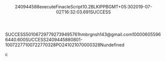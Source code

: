 <Header><ResponseHeader><RequestMessageKey><RequestUUID>240944588</RequestUUID><ServiceRequestId>executeFinacleScript</ServiceRequestId><ServiceRequestVersion>10.2</ServiceRequestVersion><ChannelId>BLK</ChannelId></RequestMessageKey><ResponseMessageInfo><BankId>IPPB</BankId><TimeZone>GMT+05:30</TimeZone><MessageDateTime>2019-07-02T16:32:03.691</MessageDateTime></ResponseMessageInfo><UBUSTransaction><Id/><Status/></UBUSTransaction><HostTransaction><Id/><Status>SUCCESS</Status></HostTransaction><HostParentTransaction><Id/><Status/></HostParentTransaction><CustomInfo/></ResponseHeader></Header><Body><executeFinacleScriptResponse><ExecuteFinacleScriptOutputVO></ExecuteFinacleScriptOutputVO><executeFinacleScript_CustomData><status>SUCCESS</status><CustDetails><CustId>5010672977</CustId><Mobilenos>9273949576</Mobilenos><NoOfAccounts>1</NoOfAccounts><EmailID>hmbrgnsh143@gmail.com</EmailID></CustDetails><AcctDetails><AccountNo_1>100006055966</AccountNo_1><Balance_1>440.60</Balance_1></AcctDetails><ErrorCode>0</ErrorCode><ErrorMessage>SUCCESS</ErrorMessage><TraceNumber>240944588</TraceNumber><MessageCode>0801</MessageCode><DeviceID>-</DeviceID><AgentID>10072277</AgentID><ManagerID>10072277</ManagerID><BranchID>0328</BranchID><FacilityID>PO24102107000</FacilityID><AgntSolID>0328</AgntSolID><GeoStatus>N</GeoStatus></executeFinacleScript_CustomData></executeFinacleScriptResponse></Body>undefined</FIXML>

c
